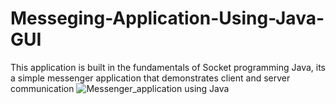 # Messeging-Application-Using-Java-GUI
This application is built in the fundamentals of Socket programming Java, its a simple messenger application that demonstrates client and server communication
![Messenger_application using Java](https://github.com/Tzar7/Messeging-Application-Using-Java-GUI/assets/109843453/fc91c942-5321-469e-a150-5a1f4f5e2a5b)
